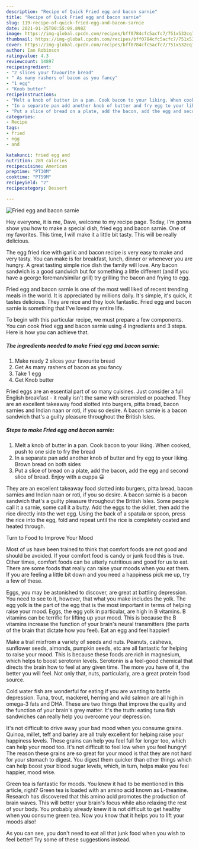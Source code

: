 ```yaml
---
description: "Recipe of Quick Fried egg and bacon sarnie"
title: "Recipe of Quick Fried egg and bacon sarnie"
slug: 119-recipe-of-quick-fried-egg-and-bacon-sarnie
date: 2021-01-25T00:55:09.898Z
image: https://img-global.cpcdn.com/recipes/bff0784cfc5acfc7/751x532cq70/fried-egg-and-bacon-sarnie-recipe-main-photo.jpg
thumbnail: https://img-global.cpcdn.com/recipes/bff0784cfc5acfc7/751x532cq70/fried-egg-and-bacon-sarnie-recipe-main-photo.jpg
cover: https://img-global.cpcdn.com/recipes/bff0784cfc5acfc7/751x532cq70/fried-egg-and-bacon-sarnie-recipe-main-photo.jpg
author: Ian Robinson
ratingvalue: 4.3
reviewcount: 14897
recipeingredient:
- "2 slices your favourite bread"
- " As many rashers of bacon as you fancy"
- "1 egg"
- "Knob butter"
recipeinstructions:
- "Melt a knob of butter in a pan. Cook bacon to your liking. When cooked, push to one side to fry the bread"
- "In a separate pan add another knob of butter and fry egg to your liking. Brown bread on both sides"
- "Put a slice of bread on a plate, add the bacon, add the egg and second slice of bread. Enjoy with a cuppa 😀"
categories:
- Recipe
tags:
- fried
- egg
- and

katakunci: fried egg and 
nutrition: 289 calories
recipecuisine: American
preptime: "PT30M"
cooktime: "PT59M"
recipeyield: "2"
recipecategory: Dessert

---
```



![Fried egg and bacon sarnie](https://img-global.cpcdn.com/recipes/bff0784cfc5acfc7/751x532cq70/fried-egg-and-bacon-sarnie-recipe-main-photo.jpg)

Hey everyone, it is me, Dave, welcome to my recipe page. Today, I'm gonna show you how to make a special dish, fried egg and bacon sarnie. One of my favorites. This time, I will make it a little bit tasty. This will be really delicious.

The egg fried rice with garlic and bacon recipe is very easy to make and very tasty. You can make is for breakfast, lunch, dinner or whenever you are hungry. A great tasting simple rice dish the family will love. Any bacon sandwich is a good sandwich but for something a little different (and if you have a george foreman/similar grill) try grilling the bacon and frying to egg.

Fried egg and bacon sarnie is one of the most well liked of recent trending meals in the world. It is appreciated by millions daily. It's simple, it's quick, it tastes delicious. They are nice and they look fantastic. Fried egg and bacon sarnie is something that I've loved my entire life.


To begin with this particular recipe, we must prepare a few components. You can cook fried egg and bacon sarnie using 4 ingredients and 3 steps. Here is how you can achieve that.

<!--inarticleads1-->

##### The ingredients needed to make Fried egg and bacon sarnie:

1. Make ready 2 slices your favourite bread
1. Get  As many rashers of bacon as you fancy
1. Take 1 egg
1. Get Knob butter


Fried eggs are an essential part of so many cuisines. Just consider a full English breakfast - it really isn&#39;t the same with scrambled or poached. They are an excellent takeaway food slotted into burgers, pitta bread, bacon sarnies and Indian naan or roti, if you so desire. A bacon sarnie is a bacon sandwich that&#39;s a guilty pleasure throughout the British Isles. 

<!--inarticleads2-->

##### Steps to make Fried egg and bacon sarnie:

1. Melt a knob of butter in a pan. Cook bacon to your liking. When cooked, push to one side to fry the bread
1. In a separate pan add another knob of butter and fry egg to your liking. Brown bread on both sides
1. Put a slice of bread on a plate, add the bacon, add the egg and second slice of bread. Enjoy with a cuppa 😀


They are an excellent takeaway food slotted into burgers, pitta bread, bacon sarnies and Indian naan or roti, if you so desire. A bacon sarnie is a bacon sandwich that&#39;s a guilty pleasure throughout the British Isles. Some people call it a sarnie, some call it a butty. Add the eggs to the skillet, then add the rice directly into the wet egg. Using the back of a spatula or spoon, press the rice into the egg, fold and repeat until the rice is completely coated and heated through. 

Turn to Food to Improve Your Mood


Most of us have been trained to think that comfort foods are not good and should be avoided. If your comfort food is candy or junk food this is true. Other times, comfort foods can be utterly nutritious and good for us to eat. There are some foods that really can raise your moods when you eat them. If you are feeling a little bit down and you need a happiness pick me up, try a few of these.

Eggs, you may be astonished to discover, are great at battling depression. You need to see to it, however, that what you make includes the yolk. The egg yolk is the part of the egg that is the most important in terms of helping raise your mood. Eggs, the egg yolk in particular, are high in B vitamins. B vitamins can be terrific for lifting up your mood. This is because the B vitamins increase the function of your brain's neural transmitters (the parts of the brain that dictate how you feel). Eat an egg and feel happier!

Make a trail mixfrom a variety of seeds and nuts. Peanuts, cashews, sunflower seeds, almonds, pumpkin seeds, etc are all fantastic for helping to raise your mood. This is because these foods are rich in magnesium, which helps to boost serotonin levels. Serotonin is a feel-good chemical that directs the brain how to feel at any given time. The more you have of it, the better you will feel. Not only that, nuts, particularly, are a great protein food source.

Cold water fish are wonderful for eating if you are wanting to battle depression. Tuna, trout, mackerel, herring and wild salmon are all high in omega-3 fats and DHA. These are two things that improve the quality and the function of your brain's grey matter. It's the truth: eating tuna fish sandwiches can really help you overcome your depression. 

It's not difficult to drive away your bad mood when you consume grains. Quinoa, millet, teff and barley are all truly excellent for helping raise your happiness levels. These grains can help you feel full for longer too, which can help your mood too. It's not difficult to feel low when you feel hungry! The reason these grains are so great for your mood is that they are not hard for your stomach to digest. You digest them quicker than other things which can help boost your blood sugar levels, which, in turn, helps make you feel happier, mood wise.

Green tea is fantastic for moods. You knew it had to be mentioned in this article, right? Green tea is loaded with an amino acid known as L-theanine. Research has discovered that this amino acid promotes the production of brain waves. This will better your brain's focus while also relaxing the rest of your body. You probably already knew it is not difficult to get healthy when you consume green tea. Now you know that it helps you to lift your moods also!

As you can see, you don't need to eat all that junk food when you wish to feel better! Try  some  of  these  suggestions  instead.

